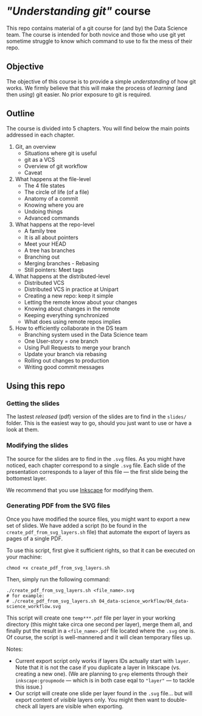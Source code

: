 # _"Understanding git"_ course

This repo contains material of a git course for (and by) the Data Science team.
The course is intended for both novice and those who use git yet sometime struggle to know which command to use to fix the mess of their repo.

## Objective
The objective of this course is to provide a simple _understanding_ of how git works.
We firmly believe that this will make the process of _learning_ (and then _using_) git easier.
No prior exposure to git is required.

## Outline

The course is divided into 5 chapters.
You will find below the main points addressed in each chapter.

1. Git, an overview
    - Situations where git is useful
    - git as a VCS
    - Overview of git workflow
    - Caveat
2. What happens at the file-level
    - The 4 file states
    - The circle of life (of a file)
    - Anatomy of a commit
    - Knowing where you are
    - Undoing things
    - Advanced commands
3. What happens at the repo-level
    - A family tree
    - It is all about pointers
    - Meet your HEAD
    - A tree has branches
    - Branching out
    - Merging branches - Rebasing
    - Still pointers: Meet tags
4. What happens at the distributed-level
    - Distributed VCS  
    - Distributed VCS in practice at Unipart
    - Creating a new repo: keep it simple
    - Letting the remote know about your changes
    - Knowing about changes in the remote
    - Keeping everything synchronized
    - What does using remote repos implies
5. How to efficiently collaborate in the DS team
    - Branching system used in the Data Science team
    - One User-story = one branch
    - Using Pull Requests to merge your branch
    - Update your branch via rebasing
    - Rolling out changes to production
    - Writing good commit messages

## Using this repo

### Getting the slides

The lastest _released_ (pdf) version of the slides are to find in the `slides/` folder.
This is the easiest way to go, should you just want to use or have a look at them.

### Modifying the slides

The source for the slides are to find in the `.svg` files.
As you might have noticed, each chapter correspond to a single `.svg` file.
Each slide of the presentation corresponds to a layer of this file — the first slide being the bottomest layer.

We recommend that you use [Inkscape](https://inkscape.org) for modifying them.

### Generating PDF from the SVG files

Once you have modified the source files, you might want to export a new set of slides.
We have added a script (to be found in the `create_pdf_from_svg_layers.sh` file) that automate the export of layers as pages of a single PDF.

To use this script, first give it sufficient rights, so that it can be executed on your machine:

    chmod +x create_pdf_from_svg_layers.sh

Then, simply run the following command:

    ./create_pdf_from_svg_layers.sh <file_name>.svg
    # for example:
    # ./create_pdf_from_svg_layers.sh 04_data-science_workflow/04_data-science_workflow.svg

This script will create one `temp***.pdf` file per layer in your working directory (this might take circa one second per layer), merge them all, and finally put the result in a `<file_name>.pdf` file located where the `.svg` one is.  
Of course, the script is well-mannered and it will clean temporary files up.

Notes: 

- Current export script only works if layers IDs actually start with `layer`.
  Note that it is not the case if you duplicate a layer in Inkscape (vs. creating a new one).
  (We are planning to `grep` elements through their `inkscape:groupmode` — which is in both case eqal to `"layer"` — to tackle this issue.)
- Our script will create one slide per layer found in the `.svg` file… but will export content of _visible_ layers only.
  You might then want to double-check all layers are visible when exporting.